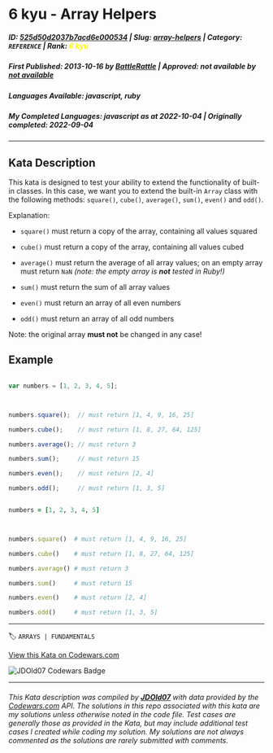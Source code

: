 # 6 kyu - Array Helpers

##### **ID**: [525d50d2037b7acd6e000534](https://www.codewars.com/kata/525d50d2037b7acd6e000534) | **Slug**: [array-helpers](https://www.codewars.com/kata/525d50d2037b7acd6e000534) | **Category**: `REFERENCE` | **Rank**: <span style="color:yellow">6 kyu</span>

##### **First Published**: 2013-10-16 ***by*** [BattleRattle](https://www.codewars.com/users/BattleRattle) | **Approved**: *not available* ***by*** [*not available*](*https://www.codewars.com*)

##### **Languages Available**: javascript, ruby

##### **My Completed Languages**: javascript ***as at*** 2022-10-04 | **Originally completed**: 2022-09-04

---

## Kata Description


This kata is designed to test your ability to extend the functionality of built-in classes. In this case, we want you to extend the built-in `Array` class with the following methods: `square()`, `cube()`, `average()`, `sum()`, `even()` and `odd()`.



Explanation:



* `square()` must return a copy of the array, containing all values squared

* `cube()` must return a copy of the array, containing all values cubed

* `average()` must return the average of all array values; on an empty array must return `NaN` *(note: the empty array is **not** tested in Ruby!)*

* `sum()` must return the sum of all array values

* `even()` must return an array of all even numbers

* `odd()` must return an array of all odd numbers



Note: the original array **must not** be changed in any case!



## Example

```javascript

var numbers = [1, 2, 3, 4, 5];



numbers.square();  // must return [1, 4, 9, 16, 25]

numbers.cube();    // must return [1, 8, 27, 64, 125]

numbers.average(); // must return 3

numbers.sum();     // must return 15

numbers.even();    // must return [2, 4]

numbers.odd();     // must return [1, 3, 5]

```

```ruby

numbers = [1, 2, 3, 4, 5]



numbers.square()  # must return [1, 4, 9, 16, 25]

numbers.cube()    # must return [1, 8, 27, 64, 125]

numbers.average() # must return 3

numbers.sum()     # must return 15

numbers.even()    # must return [2, 4]

numbers.odd()     # must return [1, 3, 5]

```

---


🏷 `ARRAYS | FUNDAMENTALS`


[View this Kata on Codewars.com](https://www.codewars.com/kata/525d50d2037b7acd6e000534)

![](https://www.codewars.com/users/jdold07/badges/large "JDOld07 Codewars Badge")

---

###### *This Kata description was compiled by [**JDOld07**](https://tpstech.dev) with data provided by the [Codewars.com](https://www.codewars.com) API.  The solutions in this repo associated with this kata are my solutions unless otherwise noted in the code file.  Test cases are generally those as provided in the Kata, but may include additional test cases I created while coding my solution.  My solutions are not always commented as the solutions are rarely submitted with comments.*
